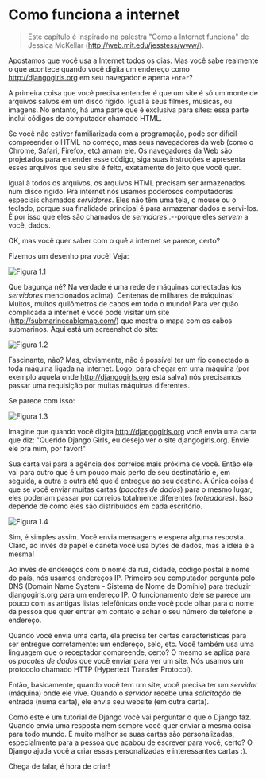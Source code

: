 # Como funciona a internet

> Este capítulo é inspirado na palestra "Como a Internet funciona" de Jessica McKellar (http://web.mit.edu/jesstess/www/).

Apostamos que você usa a Internet todos os dias. Mas você sabe realmente o que acontece quando você digita um endereço como http://djangogirls.org em seu navegador e aperta `Enter`?

A primeira coisa que você precisa entender é que um site é só um monte de arquivos salvos em um disco rígido. Igual à seus filmes, músicas, ou imagens. No entanto, há uma parte que é exclusiva para sites: essa parte inclui códigos de computador chamado HTML.

Se você não estiver familiarizada com a programação, pode ser difícil compreender o HTML no começo, mas seus navegadores da web (como o Chrome, Safari, Firefox, etc) amam ele. Os navegadores da Web são projetados para entender esse código, siga suas instruções e apresenta esses arquivos que seu site é feito, exatamente do jeito que você quer.

Igual à todos os arquivos, os arquivos HTML precisam ser armazenados num disco rígido. Pra internet nós usamos poderosos computadores especiais chamados *servidores*. Eles não têm uma tela, o mouse ou o teclado, porque sua finalidade principal é para armazenar dados e servi-los. É por isso que eles são chamados de *servidores*..--porque eles *servem* a você, dados.

OK, mas você quer saber com o quê a internet se parece, certo?

Fizemos um desenho pra você! Veja:

![Figura 1.1][1]

 [1]: images/internet_1.png

Que bagunça né? Na verdade é uma rede de máquinas conectadas (os *servidores* mencionados acima). Centenas de milhares de máquinas! Muitos, muitos quilômetros de cabos em todo o mundo! Para ver quão complicada a internet é você pode visitar um site (http://submarinecablemap.com/) que mostra o mapa com os cabos submarinos. Aqui está um screenshot do site:

![Figura 1.2][2]

 [2]: images/internet_3.png

Fascinante, não? Mas, obviamente, não é possível ter um fio conectado a toda máquina ligada na internet. Logo, para chegar em uma máquina (por exemplo aquela onde http://djangogirls.org está salva) nós precisamos passar uma requisição por muitas máquinas diferentes.

Se parece com isso:

![Figura 1.3][3]

 [3]: images/internet_2.png

Imagine que quando você digita http://djangogirls.org você envia uma carta que diz: "Querido Django Girls, eu desejo ver o site djangogirls.org. Envie ele pra mim, por favor!"

Sua carta vai para a agência dos correios mais próxima de você. Então ele vai para outro que é um pouco mais perto de seu destinatário e, em seguida, a outra e outra até que é entregue ao seu destino. A única coisa é que se você enviar muitas cartas (*pacotes de dados*) para o mesmo lugar, eles poderiam passar por correios totalmente diferentes (*roteadores*). Isso depende de como eles são distribuídos em cada escritório.

![Figura 1.4][4]

 [4]: images/internet_4.png

Sim, é simples assim. Você envia mensagens e espera alguma resposta. Claro, ao invés de papel e caneta você usa bytes de dados, mas a ideia é a mesma!

Ao invés de endereços com o nome da rua, cidade, código postal e nome do país, nós usamos endereços IP. Primeiro seu computador pergunta pelo DNS (Domain Name System - Sistema de Nome de Domínio) para traduzir djangogirls.org para um endereço IP. O funcionamento dele se parece um pouco com as antigas listas telefônicas onde você pode olhar para o nome da pessoa que quer entrar em contato e achar o seu número de telefone e endereço.

Quando você envia uma carta, ela precisa ter certas características para ser entregue corretamente: um endereço, selo, etc. Você também usa uma linguagem que o receptador compreende, certo? O mesmo se aplica para os *pacotes de dados* que você enviar para ver um site. Nós usamos um protocolo chamado HTTP (Hypertext Transfer Protocol).

Então, basicamente, quando você tem um site, você precisa ter um *servidor* (máquina) onde ele vive. Quando o *servidor* recebe uma *solicitação* de entrada (numa carta), ele envia seu website (em outra carta).

Como este é um tutorial de Django você vai perguntar o que o Django faz. Quando envia uma resposta nem sempre você quer enviar a mesma coisa para todo mundo. É muito melhor se suas cartas são personalizadas, especialmente para a pessoa que acabou de escrever para você, certo? O Django ajuda você a criar essas personalizadas e interessantes cartas :).

Chega de falar, é hora de criar!